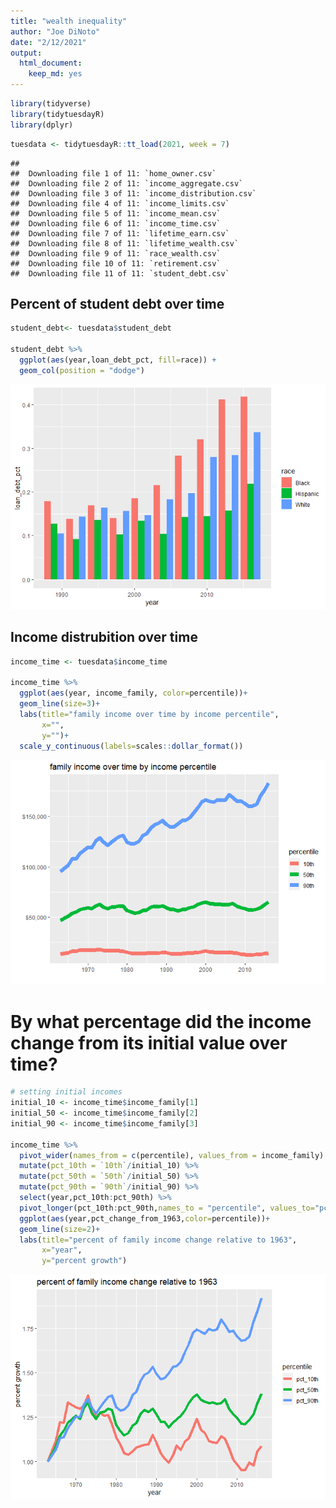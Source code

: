 ```yaml
---
title: "wealth inequality"
author: "Joe DiNoto"
date: "2/12/2021"
output: 
  html_document: 
    keep_md: yes
---
```





```r
library(tidyverse)
library(tidytuesdayR)
library(dplyr)
```


```r
tuesdata <- tidytuesdayR::tt_load(2021, week = 7)
```

```
## 
## 	Downloading file 1 of 11: `home_owner.csv`
## 	Downloading file 2 of 11: `income_aggregate.csv`
## 	Downloading file 3 of 11: `income_distribution.csv`
## 	Downloading file 4 of 11: `income_limits.csv`
## 	Downloading file 5 of 11: `income_mean.csv`
## 	Downloading file 6 of 11: `income_time.csv`
## 	Downloading file 7 of 11: `lifetime_earn.csv`
## 	Downloading file 8 of 11: `lifetime_wealth.csv`
## 	Downloading file 9 of 11: `race_wealth.csv`
## 	Downloading file 10 of 11: `retirement.csv`
## 	Downloading file 11 of 11: `student_debt.csv`
```


## Percent of student debt over time


```r
student_debt<- tuesdata$student_debt

student_debt %>% 
  ggplot(aes(year,loan_debt_pct, fill=race)) + 
  geom_col(position = "dodge")
```

![](wealth-inequality_files/figure-html/unnamed-chunk-3-1.png)<!-- -->
## Income distrubition over time


```r
income_time <- tuesdata$income_time

income_time %>%
  ggplot(aes(year, income_family, color=percentile))+
  geom_line(size=3)+
  labs(title="family income over time by income percentile",
       x="",
       y="")+
  scale_y_continuous(labels=scales::dollar_format())
```

![](wealth-inequality_files/figure-html/unnamed-chunk-4-1.png)<!-- -->

# By what percentage did the income change from its initial value over time?

```r
# setting initial incomes
initial_10 <- income_time$income_family[1]
initial_50 <- income_time$income_family[2]
initial_90 <- income_time$income_family[3]

income_time %>%
  pivot_wider(names_from = c(percentile), values_from = income_family) %>%
  mutate(pct_10th = `10th`/initial_10) %>%
  mutate(pct_50th = `50th`/initial_50) %>%
  mutate(pct_90th = `90th`/initial_90) %>%
  select(year,pct_10th:pct_90th) %>%
  pivot_longer(pct_10th:pct_90th,names_to = "percentile", values_to="pct_change_from_1963") %>%
  ggplot(aes(year,pct_change_from_1963,color=percentile))+
  geom_line(size=2)+
  labs(title="percent of family income change relative to 1963",
       x="year",
       y="percent growth")
```

![](wealth-inequality_files/figure-html/unnamed-chunk-5-1.png)<!-- -->

